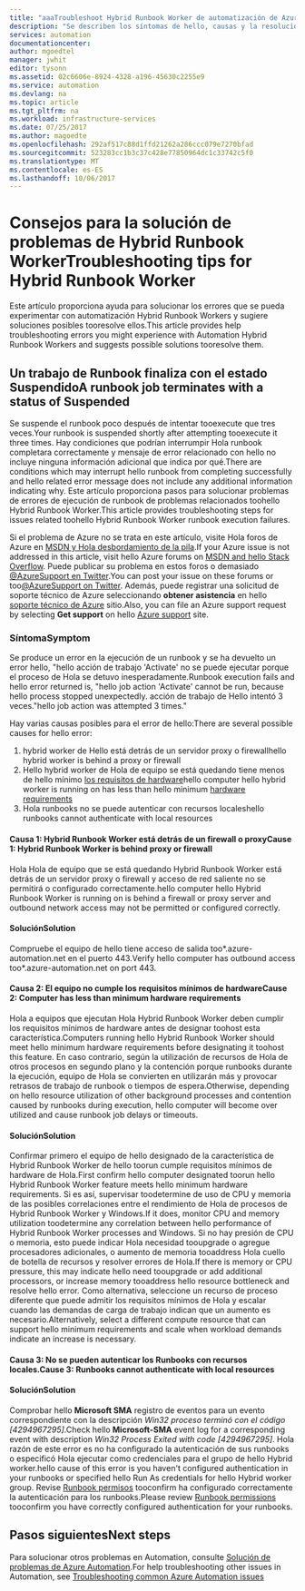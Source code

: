 ```yaml
---
title: "aaaTroubleshoot Hybrid Runbook Worker de automatización de Azure | Documentos de Microsoft"
description: "Se describen los síntomas de hello, causas y la resolución de hello problemas más comunes Hybrid Runbook Worker de automatización de Azure."
services: automation
documentationcenter: 
author: mgoedtel
manager: jwhit
editor: tysonn
ms.assetid: 02c6606e-8924-4328-a196-45630c2255e9
ms.service: automation
ms.devlang: na
ms.topic: article
ms.tgt_pltfrm: na
ms.workload: infrastructure-services
ms.date: 07/25/2017
ms.author: magoedte
ms.openlocfilehash: 292af517c88d1ffd21262a286ccc079e7270bfad
ms.sourcegitcommit: 523283cc1b3c37c428e77850964dc1c33742c5f0
ms.translationtype: MT
ms.contentlocale: es-ES
ms.lasthandoff: 10/06/2017
---
```

# <a name="troubleshooting-tips-for-hybrid-runbook-worker"></a><span data-ttu-id="82212-103">Consejos para la solución de problemas de Hybrid Runbook Worker</span><span class="sxs-lookup"><span data-stu-id="82212-103">Troubleshooting tips for Hybrid Runbook Worker</span></span>

<span data-ttu-id="82212-104">Este artículo proporciona ayuda para solucionar los errores que se pueda experimentar con automatización Hybrid Runbook Workers y sugiere soluciones posibles tooresolve ellos.</span><span class="sxs-lookup"><span data-stu-id="82212-104">This article provides help troubleshooting errors you might experience with Automation Hybrid Runbook Workers and suggests possible solutions tooresolve them.</span></span>

## <a name="a-runbook-job-terminates-with-a-status-of-suspended"></a><span data-ttu-id="82212-105">Un trabajo de Runbook finaliza con el estado Suspendido</span><span class="sxs-lookup"><span data-stu-id="82212-105">A runbook job terminates with a status of Suspended</span></span>

<span data-ttu-id="82212-106">Se suspende el runbook poco después de intentar tooexecute que tres veces.</span><span class="sxs-lookup"><span data-stu-id="82212-106">Your runbook is suspended shortly after attempting tooexecute it three times.</span></span> <span data-ttu-id="82212-107">Hay condiciones que podrían interrumpir Hola runbook completara correctamente y mensaje de error relacionado con hello no incluye ninguna información adicional que indica por qué.</span><span class="sxs-lookup"><span data-stu-id="82212-107">There are conditions which may interrupt hello runbook from completing successfully and hello related error message does not include any additional information indicating why.</span></span> <span data-ttu-id="82212-108">Este artículo proporciona pasos para solucionar problemas de errores de ejecución de runbook de problemas relacionados toohello Hybrid Runbook Worker.</span><span class="sxs-lookup"><span data-stu-id="82212-108">This article provides troubleshooting steps for issues related toohello Hybrid Runbook Worker runbook execution failures.</span></span>

<span data-ttu-id="82212-109">Si el problema de Azure no se trata en este artículo, visite Hola foros de Azure en [MSDN y Hola desbordamiento de la pila](https://azure.microsoft.com/support/forums/).</span><span class="sxs-lookup"><span data-stu-id="82212-109">If your Azure issue is not addressed in this article, visit hello Azure forums on [MSDN and hello Stack Overflow](https://azure.microsoft.com/support/forums/).</span></span> <span data-ttu-id="82212-110">Puede publicar su problema en estos foros o demasiado[ @AzureSupport en Twitter](https://twitter.com/AzureSupport).</span><span class="sxs-lookup"><span data-stu-id="82212-110">You can post your issue on these forums or too[@AzureSupport on Twitter](https://twitter.com/AzureSupport).</span></span> <span data-ttu-id="82212-111">Además, puede registrar una solicitud de soporte técnico de Azure seleccionando **obtener asistencia** en hello [soporte técnico de Azure](https://azure.microsoft.com/support/options/) sitio.</span><span class="sxs-lookup"><span data-stu-id="82212-111">Also, you can file an Azure support request by selecting **Get support** on hello [Azure support](https://azure.microsoft.com/support/options/) site.</span></span>

### <a name="symptom"></a><span data-ttu-id="82212-112">Síntoma</span><span class="sxs-lookup"><span data-stu-id="82212-112">Symptom</span></span>
<span data-ttu-id="82212-113">Se produce un error en la ejecución de un runbook y se ha devuelto un error hello, "hello acción de trabajo 'Activate' no se puede ejecutar porque el proceso de Hola se detuvo inesperadamente.</span><span class="sxs-lookup"><span data-stu-id="82212-113">Runbook execution fails and hello error returned is, "hello job action 'Activate' cannot be run, because hello process stopped unexpectedly.</span></span> <span data-ttu-id="82212-114">acción de trabajo de Hello intentó 3 veces."</span><span class="sxs-lookup"><span data-stu-id="82212-114">hello job action was attempted 3 times."</span></span>

<span data-ttu-id="82212-115">Hay varias causas posibles para el error de hello:</span><span class="sxs-lookup"><span data-stu-id="82212-115">There are several possible causes for hello error:</span></span> 

1. <span data-ttu-id="82212-116">hybrid worker de Hello está detrás de un servidor proxy o firewall</span><span class="sxs-lookup"><span data-stu-id="82212-116">hello hybrid worker is behind a proxy or firewall</span></span>
2. <span data-ttu-id="82212-117">Hello hybrid worker de Hola de equipo se está quedando tiene menos de hello mínimo [los requisitos de hardware](automation-offering-get-started.md#hybrid-runbook-worker)</span><span class="sxs-lookup"><span data-stu-id="82212-117">hello computer hello hybrid worker is running on has less than hello minimum [hardware  requirements](automation-offering-get-started.md#hybrid-runbook-worker)</span></span>  
3. <span data-ttu-id="82212-118">Hola runbooks no se puede autenticar con recursos locales</span><span class="sxs-lookup"><span data-stu-id="82212-118">hello runbooks cannot authenticate with local resources</span></span>

#### <a name="cause-1-hybrid-runbook-worker-is-behind-proxy-or-firewall"></a><span data-ttu-id="82212-119">Causa 1: Hybrid Runbook Worker está detrás de un firewall o proxy</span><span class="sxs-lookup"><span data-stu-id="82212-119">Cause 1: Hybrid Runbook Worker is behind proxy or firewall</span></span>
<span data-ttu-id="82212-120">Hola Hola de equipo que se está quedando Hybrid Runbook Worker está detrás de un servidor proxy o firewall y acceso de red saliente no se permitirá o configurado correctamente.</span><span class="sxs-lookup"><span data-stu-id="82212-120">hello computer hello Hybrid Runbook Worker is running on is behind a firewall or proxy server and outbound network access may not be permitted or configured correctly.</span></span>

#### <a name="solution"></a><span data-ttu-id="82212-121">Solución</span><span class="sxs-lookup"><span data-stu-id="82212-121">Solution</span></span>
<span data-ttu-id="82212-122">Compruebe el equipo de hello tiene acceso de salida too*.azure-automation.net en el puerto 443.</span><span class="sxs-lookup"><span data-stu-id="82212-122">Verify hello computer has outbound access too*.azure-automation.net on port 443.</span></span> 

#### <a name="cause-2-computer-has-less-than-minimum-hardware-requirements"></a><span data-ttu-id="82212-123">Causa 2: El equipo no cumple los requisitos mínimos de hardware</span><span class="sxs-lookup"><span data-stu-id="82212-123">Cause 2: Computer has less than minimum hardware requirements</span></span>
<span data-ttu-id="82212-124">Hola a equipos que ejecutan Hola Hybrid Runbook Worker deben cumplir los requisitos mínimos de hardware antes de designar toohost esta característica.</span><span class="sxs-lookup"><span data-stu-id="82212-124">Computers running hello Hybrid Runbook Worker should meet hello minimum hardware requirements before designating it toohost this feature.</span></span> <span data-ttu-id="82212-125">En caso contrario, según la utilización de recursos de Hola de otros procesos en segundo plano y la contención porque runbooks durante la ejecución, equipo de Hola se convierten en utilizarán más y provocar retrasos de trabajo de runbook o tiempos de espera.</span><span class="sxs-lookup"><span data-stu-id="82212-125">Otherwise, depending on hello resource utilization of other background processes and contention caused by runbooks during execution, hello computer will become over utilized and cause runbook job delays or timeouts.</span></span> 

#### <a name="solution"></a><span data-ttu-id="82212-126">Solución</span><span class="sxs-lookup"><span data-stu-id="82212-126">Solution</span></span>
<span data-ttu-id="82212-127">Confirmar primero el equipo de hello designado de la característica de Hybrid Runbook Worker de hello toorun cumple requisitos mínimos de hardware de Hola.</span><span class="sxs-lookup"><span data-stu-id="82212-127">First confirm hello computer designated toorun hello Hybrid Runbook Worker feature meets hello minimum hardware requirements.</span></span>  <span data-ttu-id="82212-128">Si es así, supervisar toodetermine de uso de CPU y memoria de las posibles correlaciones entre el rendimiento de Hola de procesos de Hybrid Runbook Worker y Windows.</span><span class="sxs-lookup"><span data-stu-id="82212-128">If it does, monitor CPU and memory utilization toodetermine any correlation between hello performance of Hybrid Runbook Worker processes and Windows.</span></span>  <span data-ttu-id="82212-129">Si no hay presión de CPU o memoria, esto puede indicar Hola necesidad tooupgrade o agregue procesadores adicionales, o aumento de memoria tooaddress Hola cuello de botella de recursos y resolver errores de Hola.</span><span class="sxs-lookup"><span data-stu-id="82212-129">If there is memory or CPU pressure, this may indicate hello need tooupgrade or add additional processors, or increase memory tooaddress hello resource bottleneck and resolve hello error.</span></span> <span data-ttu-id="82212-130">Como alternativa, seleccione un recurso de proceso diferente que puede admitir los requisitos mínimos de Hola y escalar cuando las demandas de carga de trabajo indican que un aumento es necesario.</span><span class="sxs-lookup"><span data-stu-id="82212-130">Alternatively, select a different compute resource that can support hello minimum requirements and scale when workload demands indicate an increase is necessary.</span></span>         

#### <a name="cause-3-runbooks-cannot-authenticate-with-local-resources"></a><span data-ttu-id="82212-131">Causa 3: No se pueden autenticar los Runbooks con recursos locales.</span><span class="sxs-lookup"><span data-stu-id="82212-131">Cause 3: Runbooks cannot authenticate with local resources</span></span>

#### <a name="solution"></a><span data-ttu-id="82212-132">Solución</span><span class="sxs-lookup"><span data-stu-id="82212-132">Solution</span></span>
<span data-ttu-id="82212-133">Comprobar hello **Microsoft SMA** registro de eventos para un evento correspondiente con la descripción *Win32 proceso terminó con el código [4294967295]*.</span><span class="sxs-lookup"><span data-stu-id="82212-133">Check hello **Microsoft-SMA** event log for a corresponding event with description *Win32 Process Exited with code [4294967295]*.</span></span>  <span data-ttu-id="82212-134">Hola razón de este error es no ha configurado la autenticación de sus runbooks o especificó Hola ejecutar como credenciales para el grupo de hello Hybrid worker.</span><span class="sxs-lookup"><span data-stu-id="82212-134">hello cause of this error is you haven't configured authentication in your runbooks or specified hello Run As credentials for hello Hybrid worker group.</span></span>  <span data-ttu-id="82212-135">Revise [Runbook permisos](automation-hrw-run-runbooks.md#runbook-permissions) tooconfirm ha configurado correctamente la autenticación para los runbooks.</span><span class="sxs-lookup"><span data-stu-id="82212-135">Please review [Runbook permissions](automation-hrw-run-runbooks.md#runbook-permissions) tooconfirm you have correctly configured authentication for your runbooks.</span></span>  

## <a name="next-steps"></a><span data-ttu-id="82212-136">Pasos siguientes</span><span class="sxs-lookup"><span data-stu-id="82212-136">Next steps</span></span>

<span data-ttu-id="82212-137">Para solucionar otros problemas en Automation, consulte [Solución de problemas de Azure Automation](automation-troubleshooting-automation-errors.md).</span><span class="sxs-lookup"><span data-stu-id="82212-137">For help troubleshooting other issues in Automation, see [Troubleshooting common Azure Automation issues](automation-troubleshooting-automation-errors.md)</span></span> 